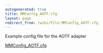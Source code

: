 ```yaml
---
autogenerated: true
title: MMConfig_AOTF.cfg
layout: page
redirect_from: /wiki/File:MMConfig_AOTF.cfg
---
```


Example config file for the AOTF adapter

[MMConfig_AOTF.cfg](/media/files/MMConfig_AOTF.cfg)
